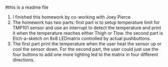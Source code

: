 #this is a readme file
1. I finished this homework by co-working with Joey Pierce
2. The homework has two parts: first part is to setup temperature limit for TMP101 sensor and use an interrupt to detect the temperature and print it when the temperature reaches either Thigh or Tlow.
the second part is Etch-a-sketch on 8x8 LEDmatrix controlled by actual pushbuttons.
3. The first part print the temperature when the user heat the sensor up or cool the sensor down. For the second part, the user could just use the four buttons to add one more lighting led to the matrix in four different directions.
